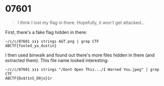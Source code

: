 # 07601

> I think I lost my flag in there. Hopefully, it won't get attacked...

First, there's a fake flag hidden in there:

```
~/c/c/07601 ❯❯❯ strings AGT.png | grep CTF
ABCTF{fooled_ya_dustin}
```

I then used binwalk and found out there's more files hidden in there (and extracted them). This file name looked interesting:

```
~/c/c/07601 ❯❯❯ strings "/Dont Open This.../I Warned You.jpeg" | grep CTF
ABCTF{Du$t1nS_D0jo}1r
```
